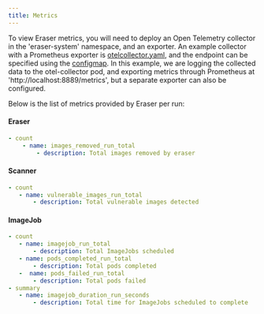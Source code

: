 ```yaml
---
title: Metrics
---
```


To view Eraser metrics, you will need to deploy an Open Telemetry collector in the 'eraser-system' namespace, and an exporter. An example collector with a Prometheus exporter is [otelcollector.yaml](https://github.com/Azure/eraser/blob/main/test/e2e/test-data/otelcollector.yaml), and the endpoint can be specified using the [configmap](https://azure.github.io/eraser/docs/customization#universal-options). In this example, we are logging the collected data to the otel-collector pod, and exporting metrics through Prometheus at 'http://localhost:8889/metrics', but a separate exporter can also be configured.

Below is the list of metrics provided by Eraser per run:

#### Eraser
```yaml
- count
	- name: images_removed_run_total
		- description: Total images removed by eraser
```

 #### Scanner
 ```yaml
- count
	- name: vulnerable_images_run_total
		- description: Total vulnerable images detected
 ```

 #### ImageJob
 ```yaml
 - count
	- name: imagejob_run_total
		- description: Total ImageJobs scheduled
	- name: pods_completed_run_total
		- description: Total pods completed
	-  name: pods_failed_run_total
		- description: Total pods failed
- summary
	- name: imagejob_duration_run_seconds
		- description: Total time for ImageJobs scheduled to complete
```
